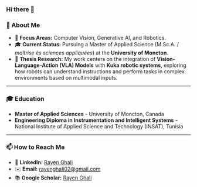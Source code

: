 ### Hi there 👋

### 🤖 About Me

*   🧠 **Focus Areas:** Computer Vision, Generative AI, and Robotics.
*   🎓 **Current Status:** Pursuing a Master of Applied Science (M.Sc.A. / *maîtrise ès sciences appliquées*) at the **University of Moncton**.
*   🔬 **Thesis Research:** My work centers on the integration of **Vision-Language-Action (VLA) Models** with **Kuka robotic systems**, exploring how robots can understand instructions and perform tasks in complex environments based on multimodal inputs.

---

### 🎓 Education 
*   **Master of Applied Sciences** - University of Moncton, Canada
*   **Engineering Diploma in Instrumentation and Intelligent Systems** - National Institute of Applied Science and Technology (INSAT), Tunisia

---

### 📫 How to Reach Me

*   🔗 **LinkedIn:** [Rayen Ghali](https://www.linkedin.com/in/rayen-ghali-63718b1a5/)
*   ✉️ **Email:** [rayenghali02@gmail.com](mailto:rayenghali02@gmail.com)
*   📚 **Google Scholar:** [Rayen Ghali](https://scholar.google.ca/citations?hl=en&user=YgKcbkoAAAAJ)
